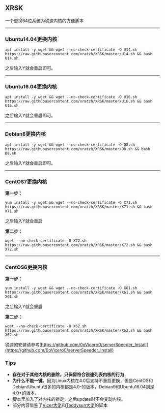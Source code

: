 ## XRSK
一个更换64位系统为锐速内核的方便脚本

---
### Ubuntu14.04更换内核

```
apt install -y wget && wget --no-check-certificate -O U14.sh https://raw.githubusercontent.com/xratzh/XRSK/master/U14.sh && bash U14.sh
```
之后输入Y就会重启即可。

---
### Ubuntu16.04更换内核

```
apt install -y wget && wget --no-check-certificate -O U16.sh https://raw.githubusercontent.com/xratzh/XRSK/master/U16.sh && bash U16.sh
```
之后输入Y就会重启即可。

---
### Debian8更换内核

```
apt install -y wget && wget --no-check-certificate -O D8.sh https://raw.githubusercontent.com/xratzh/XRSK/master/D8.sh && bash D8.sh
```
之后输入Y就会重启即可。

---
### CentOS7更换内核
**第一步：**
```
yum install -y wget && wget --no-check-certificate -O X71.sh https://raw.githubusercontent.com/xratzh/XRSK/master/X71.sh && bash X71.sh
```
之后输入Y就会重启

**第二步：**
```
wget --no-check-certificate -O X72.sh https://raw.githubusercontent.com/xratzh/XRSK/master/X72.sh && bash X72.sh
```

---
### CentOS6更换内核
**第一步：**
```
yum install -y wget && wget --no-check-certificate -O X61.sh https://raw.githubusercontent.com/xratzh/XRSK/master/X61.sh && bash X61.sh
```
之后输入Y就会重启

**第二步：**
```
wget --no-check-certificate -O X62.sh https://raw.githubusercontent.com/xratzh/XRSK/master/X62.sh && bash X62.sh
```

锐速的安装请参考[https://github.com/0oVicero0/serverSpeeder_Install](https://github.com/0oVicero0/serverSpeeder_Install)
### Tips
- **存在对于其他内核的删除，只保留符合锐速列表内核的行为**
- **为什么不能一键**，因为Linux内核在4.0后支持不重启更换，但是CentOS和Debian/Ubuntu很多的内核都是4.0-的版本，Debian9和Ubuntu16.04则是4.0+的版本。
- 脚本里加入了对内核的锁定，之后update时不会变动内核。  
- 部分内容借鉴了[Vicer大佬](https://moeclub.org/2017/06/24/278/)和[Teddysun大佬](https://github.com/teddysun)的脚本
